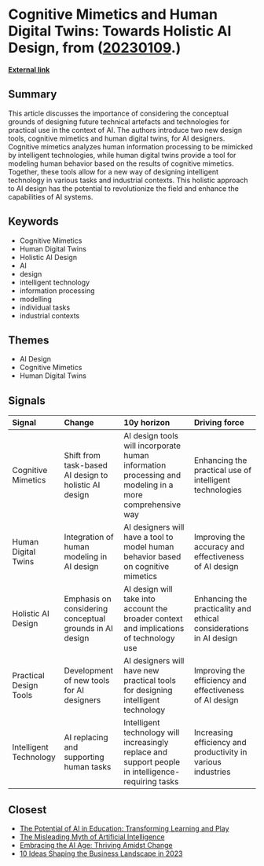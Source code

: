 # __Cognitive Mimetics and Human Digital Twins: Towards Holistic AI Design__, from ([20230109](https://kghosh.substack.com/p/20230109).)

__[External link](https://jyx.jyu.fi/handle/123456789/87497?locale-attribute=en)__



## Summary

This article discusses the importance of considering the conceptual grounds of designing future technical artefacts and technologies for practical use in the context of AI. The authors introduce two new design tools, cognitive mimetics and human digital twins, for AI designers. Cognitive mimetics analyzes human information processing to be mimicked by intelligent technologies, while human digital twins provide a tool for modeling human behavior based on the results of cognitive mimetics. Together, these tools allow for a new way of designing intelligent technology in various tasks and industrial contexts. This holistic approach to AI design has the potential to revolutionize the field and enhance the capabilities of AI systems.

## Keywords

* Cognitive Mimetics
* Human Digital Twins
* Holistic AI Design
* AI
* design
* intelligent technology
* information processing
* modelling
* individual tasks
* industrial contexts

## Themes

* AI Design
* Cognitive Mimetics
* Human Digital Twins

## Signals

| Signal                 | Change                                                  | 10y horizon                                                                                            | Driving force                                                      |
|:-----------------------|:--------------------------------------------------------|:-------------------------------------------------------------------------------------------------------|:-------------------------------------------------------------------|
| Cognitive Mimetics     | Shift from task-based AI design to holistic AI design   | AI design tools will incorporate human information processing and modeling in a more comprehensive way | Enhancing the practical use of intelligent technologies            |
| Human Digital Twins    | Integration of human modeling in AI design              | AI designers will have a tool to model human behavior based on cognitive mimetics                      | Improving the accuracy and effectiveness of AI design              |
| Holistic AI Design     | Emphasis on considering conceptual grounds in AI design | AI design will take into account the broader context and implications of technology use                | Enhancing the practicality and ethical considerations in AI design |
| Practical Design Tools | Development of new tools for AI designers               | AI designers will have new practical tools for designing intelligent technology                        | Improving the efficiency and effectiveness of AI design            |
| Intelligent Technology | AI replacing and supporting human tasks                 | Intelligent technology will increasingly replace and support people in intelligence-requiring tasks    | Increasing efficiency and productivity in various industries       |

## Closest

* [The Potential of AI in Education: Transforming Learning and Play](adf886a1b9fd74281e0a43c3e7c70def)
* [The Misleading Myth of Artificial Intelligence](15c812523685076326204f061bf025cd)
* [Embracing the AI Age: Thriving Amidst Change](23a3410059759ba4214235628d4ebd4b)
* [10 Ideas Shaping the Business Landscape in 2023](0d5cc4e60484c56f76248ad109ad9c04)